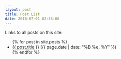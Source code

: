 ```yaml
---
layout: post
title: Post List
date: 2018-07-01 02:38:00
---
```

<p>Links to all posts on this site:</p>
<ul>
  {% for post in site.posts %}
    <li>
      <a href="{{ post.url }}">{{ post.title }}</a> ({{ page.date | date: "%B %e, %Y" }})
    </li>
  {% endfor %}
</ul>
